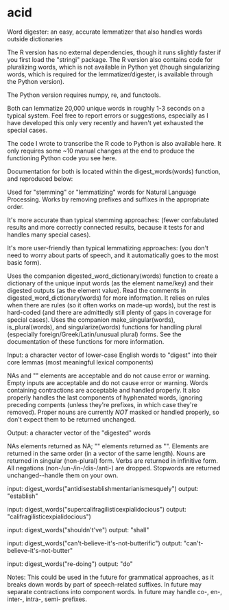 # acid
Word digester: an easy, accurate lemmatizer that also handles words outside dictionaries

The R version has no external dependencies, though it runs slightly faster if you first load the "stringi" package. The R version also contains code for pluralizing words, which is not available in Python yet (though singularizing words, which is required for the lemmatizer/digester, is available through the Python version). 

The Python version requires numpy, re, and functools. 

Both can lemmatize 20,000 unique words in roughly 1-3 seconds on a typical system. Feel free to report errors or suggestions, especially as I have developed this only very recently and haven't yet exhausted the special cases. 

The code I wrote to transcribe the R code to Python is also available here. It only requires some ~10 manual changes at the end to produce the functioning Python code you see here. 

Documentation for both is located within the digest_words(words) function, and reproduced below:

Used for "stemming" or "lemmatizing" words for Natural Language Processing. 
Works by removing prefixes and suffixes in the appropriate order. 

It's more accurate than typical stemming approaches: 
  (fewer confabulated results and more correctly connected results, 
  because it tests for and handles many special cases). 

It's more user-friendly than typical lemmatizing approaches:
  (you don't need to worry about parts of speech, 
  and it automatically goes to the most basic form). 

Uses the companion digested_word_dictionary(words) function to create a dictionary
  of the unique input words (as the element name/key) 
  and their digested outputs (as the element value). 
Read the comments in digested_word_dictionary(words) for more information. 
It relies on rules when there are rules (so it often works on made-up words), 
  but the rest is hard-coded (and there are admittedly still plenty of 
  gaps in coverage for special cases). 
Uses the companion make_singular(words), is_plural(words), and singularize(words)
  functions for handling plural (especially foreign/Greek/Latin/unusual plural) forms. 
See the documentation of these functions for more information. 

Input:
a character vector of lower-case English words to "digest" 
into their core lemmas (most meaningful lexical components)

NAs and "" elements are acceptable and do not cause error or warning. 
Empty inputs are acceptable and do not cause error or warning. 
Words containing contractions are acceptable and handled properly. 
It also properly handles the last components of hyphenated words, 
  ignoring preceding compents (unless they're prefixes, in which case they're removed). 
Proper nouns are currently *NOT* masked or handled properly, 
  so don't expect them to be returned unchanged. 

Output:
a character vector of the "digested" words

NAs elements returned as NA; "" elements returned as "". 
Elements are returned in the same order (in a vector of the same length). 
Nouns are returned in singular (non-plural) form. 
Verbs are returned in infinitive form. 
All negations (non-/un-/in-/dis-/anti-) are dropped. 
Stopwords are returned unchanged--handle them on your own. 

input: digest_words("antidisestablishmentarianismesquely")
output:                    "establish"

input: digest_words("supercalifragilisticexpialidocious")
output:                  "califragilisticexpialidocious")

input: digest_words("shouldn't've")
output:             "shall"

input: digest_words("can't-believe-it's-not-butterific")
output:             "can't-believe-it's-not-butter"

input: digest_words("re-doing")
output:                "do"

Notes:
This could be used in the future for grammatical approaches, 
  as it breaks down words by part of speech-related suffixes. 
In future may separate contractions into component words. 
In future may handle co-, en-, inter-, intra-, semi- prefixes. 

